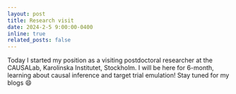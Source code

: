 ```yaml
---
layout: post
title: Research visit
date: 2024-2-5 9:00:00-0400
inline: true
related_posts: false
---
```


Today I started my position as a visiting postdoctoral researcher at the CAUSALab, Karolinska Institutet, Stockholm. I will be here for 6-month, learning about causal inference and target trial emulation! Stay tuned for my blogs :smile:
